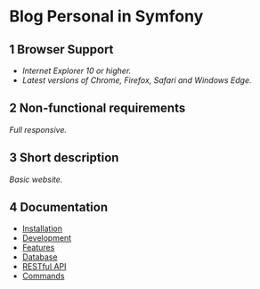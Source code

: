 # Blog Personal in Symfony

## 1 Browser Support

- *Internet Explorer 10 or higher.*
- *Latest versions of Chrome, Firefox, Safari and Windows Edge.*

## 2 Non-functional requirements

*Full responsive.*

## 3 Short description

*Basic website.*

## 4 Documentation

- [Installation](documentation/installation.md)
- [Development](documentation/development.md)
- [Features](documentation/features.md)
- [Database](documentation/database.md)
- [RESTful API](documentation/rest.md)
- [Commands](documentation/commands.md)
